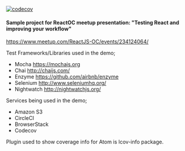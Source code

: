 [![codecov](https://codecov.io/gh/msalokangas/react-test-presentation/branch/master/graph/badge.svg?token=Y44PyOZAcr)](https://codecov.io/gh/msalokangas/react-test-presentation)

#### Sample project for ReactOC meetup presentation: "Testing React and improving your workflow"
https://www.meetup.com/ReactJS-OC/events/234124064/

Test Frameworks/Libraries used in the demo;
- Mocha https://mochajs.org
- Chai http://chaijs.com/
- Enzyme https://github.com/airbnb/enzyme
- Selenium http://www.seleniumhq.org/
- Nightwatch http://nightwatchjs.org/

Services being used in the demo;
- Amazon S3
- CircleCI
- BrowserStack
- Codecov

Plugin used to show coverage info for Atom is lcov-info package.
